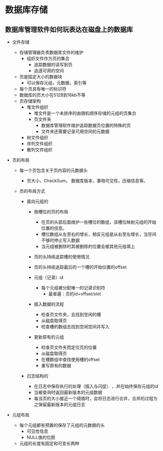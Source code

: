 # 数据库存储
## 数据库管理软件如何玩表达在磁盘上的数据库
* 文件存储
    * 存储管理器负责数据库文件的维护
        * 组织文件作为页的集合
            * 追踪数据的读写到页
            * 追逐可用的空间
    * 页是固定大小的数据块
        * 可以保存元组，元数据，索引等
    * 每个页具有唯一的标识符
    * 数据库的页大小在512B到16kb不等
    * 页存储架构
        * 堆文件组织
            * 堆文件是一个未排序的由随机顺序存储的元组的页集合
            * 页文件夹
                * 数据库管理软件维护追踪数据页位置的特殊的页
                * 文件夹还需要记录可用空间的元数据
        * 树文件组织
        * 序列文件组织
        * 散列文件组织
    
* 页的布局
    * 每一个页包含关于页内容的元数据头
        * 页大小，CheckSum， 数据库版本，事物可见性，压缩信息等。

    * 页的布局方式
        * 面向元组的
            * 按槽位的页的布局
                * 在页的头部后面维护一些槽位的数组，该槽位映射元组的开始位置的信息。
                * 槽位数组从左至右的增长，相反元组是从右至左增长，当空间不够时停止写入数据
                * 当元组被删除时其被删除的位置会被其他元组填上
            * 页的头持续追踪槽的使用情况
            * 页的头持续追踪最后的一个槽的开始位置的offset
            
            * 元组（记录）id    
                * 每个元组被分配唯一的记录识别符
                    * 最普遍：页的id+offset/slot

            * 插入数据的流程
                * 检查页文件夹，去找到空闲的槽
                * 从磁盘取得页
                * 检查槽的数组去找到空闲空间并写入
            
            * 更新原有的元组
                * 检查页文件夹而定位页的位置
                * 从磁盘取得页
                * 在槽数组中查找使用槽的offset
                * 重写原有的数据

        * 日志结构的
            * 在日志中保存执行的处理（插入与闪促） ，并在始终保存元组的id
            * 当被查询时返回最新版本的元组数据
            * 每当页的大小接近一个阈值时，会将日志进行合并，合并的过程为之保留最新版本的元组日志

* 元组布局
    * 每个元组都有预置的保存了元组的元数据的头
        * 可见性信息
        * NULL值的位图
    * 元组的长度有固定和可变长两种